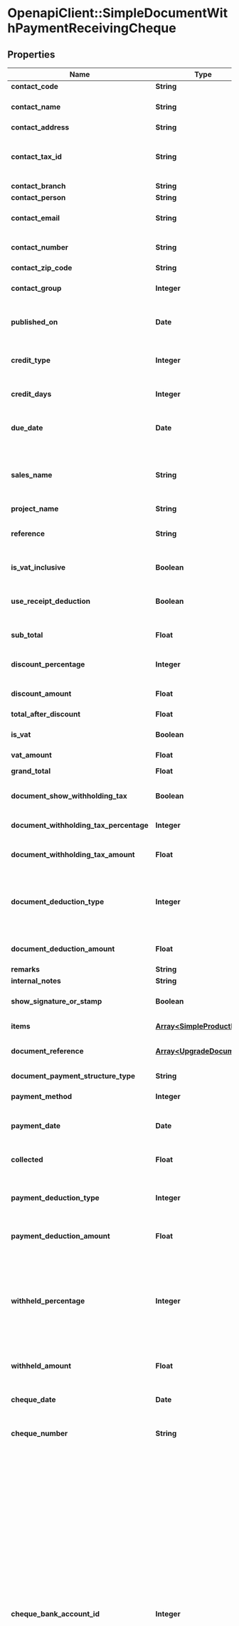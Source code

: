 # OpenapiClient::SimpleDocumentWithPaymentReceivingCheque

## Properties

Name | Type | Description | Notes
------------ | ------------- | ------------- | -------------
**contact_code** | **String** | รหัส ลูกค้า/ผู้จำหน่าย | [optional] 
**contact_name** | **String** | ชื่อ ลูกค้า/ผู้จำหน่าย &lt;br&gt; &lt;ex&gt;Example: บริษัท ลูกค้า จำกัด, คุณลูกค้า ซื้อประจำ&lt;/ex&gt; | 
**contact_address** | **String** | ที่อยู่ ลูกค้า/ผู้จำหน่าย | [optional] 
**contact_tax_id** | **String** | เลขประจำตัวผู้เสียภาษี ลูกค้า หรือ ผู้จำหน่าย/ลูกค้า &lt;br&gt; (ถ้ามีจำเป็นต้องครบ 13 หลัก) &lt;br&gt; &lt;ex&gt;Example: 1234567890123 &lt;/ex&gt; | [optional] 
**contact_branch** | **String** | สำนักงาน/สาขา | [optional] 
**contact_person** | **String** | ชื่อผู้ติดต่อ | [optional] 
**contact_email** | **String** | อีเมลผู้ติดต่อ &lt;br&gt; &lt;ex&gt;Example: contact@email.com&lt;/ex&gt; | [optional] 
**contact_number** | **String** | เบอร์มือถือผู้ติดต่อ &lt;br&gt; &lt;ex&gt;Example: 099-999-9999&lt;/ex&gt; | [optional] 
**contact_zip_code** | **String** | รหัสไปรษณีย์ติดต่อ | [optional] 
**contact_group** | **Integer** | ประผู้ติดต่อ &lt;br&gt; 1 &#x3D; บุคคลธรรมดา &lt;br&gt; 3 &#x3D; นิติบุคคล | [optional] [default to 1]
**published_on** | **Date** | วันที่เอกสาร รูปแบบ yyyy-MM-dd &lt;br&gt; &lt;ex&gt;Example: 2020-01-01&lt;/ex&gt; | 
**credit_type** | **Integer** | รูปแบบเครดิต &lt;br&gt; 1 &#x3D; เครดิต (วัน) &lt;br&gt; 3 &#x3D; เงินสด  &lt;br&gt; 5 &#x3D; เครดิต (ไม่แสดงวันที่ครบกำหนด) | [optional] [default to 1]
**credit_days** | **Integer** | จำนวนวันที่ให้เครดิต &lt;br&gt; &lt;ex&gt;Example: 30&lt;/ex&gt; | [optional] [default to 0]
**due_date** | **Date** | วันครบกำหนดเอกสาร รูปแบบ yyyy-MM-dd &lt;br&gt; &lt;ex&gt;Example: 2020-01-01&lt;/ex&gt; | 
**sales_name** | **String** | ชื่อผู้สร้างเอกสาร หรือ ชื่อพนักงานขาย &lt;br&gt; &lt;ex&gt;Example: sale@email.com or Mr.Sale Shop&lt;/ex&gt; | [optional] [default to &#39;อีเมล หรือ ชื่อผู้สร้างเอกสาร&#39;]
**project_name** | **String** | ชื่อโปรเจค | [optional] 
**reference** | **String** | เลขที่อ้างอิง หรือ เลขที่เอกสารที่เกี่ยวข้อง &lt;br&gt; &lt;ex&gt;Example: INV2020010001&lt;/ex&gt; | [optional] 
**is_vat_inclusive** | **Boolean** | มูลค่าเอกสารรวมภาษีแล้วหรือไม่ | [optional] [default to false]
**use_receipt_deduction** | **Boolean** | เปิดใช้งานฟังก์ชั่น ปรับลดท้ายเอกสาร &lt;br&gt; (เฉพาะเอกสารใบกำกับภาษี / ใบเสร็จรับเงิน และ ใบเสร็จรับเงิน) | [optional] [default to false]
**sub_total** | **Float** | มูลค่ารวมเป็นเงิน | [optional] [default to 0]
**discount_percentage** | **Integer** | มูลค่าส่วนลดเป็นเปอร์เซ็นต์ | [optional] [default to 0]
**discount_amount** | **Float** | มูลค่าส่วนลดเป็นจำนวน (บาท) | [optional] [default to 0]
**total_after_discount** | **Float** | มูลค่าหลังหักส่วนลด | 
**is_vat** | **Boolean** | มูลค่าหลังหักส่วนลด มีภาษีมูลค่าเพิ่ม 7% | [optional] [default to false]
**vat_amount** | **Float** | ภาษีมูลค่าเพิ่ม | [optional] 
**grand_total** | **Float** | จำนวนเงินรวมทั้งสิ้น (รวมภาษีมูลค่าเพิ่ม 7% แล้ว) | 
**document_show_withholding_tax** | **Boolean** | แสดงหรือไม่แสดง หัก ณ ที่จ่ายท้ายเอกสาร | [optional] [default to false]
**document_withholding_tax_percentage** | **Integer** | ภาษี ณ ที่จ่าย (%) | [optional] [default to 0]
**document_withholding_tax_amount** | **Float** | มูลค่าภาษีหัก ณ ที่จ่าย | [optional] [default to 0]
**document_deduction_type** | **Integer** | ประเภทรายการปรับลด &lt;br&gt; 1 &#x3D; ส่วนลดพิเศษ &lt;br&gt; 3 &#x3D; ค่านายหน้าและส่วนแบ่งการขาย &lt;br&gt; 5 &#x3D; ค่าดำเนินการ &lt;br&gt; 7 &#x3D; ปัดเศษ &lt;br&gt; (เฉพาะเอกสารใบกำกับภาษี/ใบเสร็จรับเงิน) | [optional] [default to 0]
**document_deduction_amount** | **Float** | จำนวนเงินยอดรายการปรับลด &lt;br&gt; (เฉพาะเอกสารใบกำกับภาษี/ใบเสร็จรับเงิน) | [optional] [default to 0]
**remarks** | **String** | หมายเหตุเอกสาร | [optional] 
**internal_notes** | **String** | โน๊ตภายในบริษัท | [optional] 
**show_signature_or_stamp** | **Boolean** | ลายเซ็นอิเล็กทรอนิกส์และตรายาง | [optional] [default to true]
**items** | [**Array&lt;SimpleProductItem&gt;**](SimpleProductItem.md) | รายการสินค้าใช้งานสำหรับเอกสาร Simple | [optional] 
**document_reference** | [**Array&lt;UpgradeDocument&gt;**](UpgradeDocument.md) | สำหรับอัพเกรดเอกสาร โดยอ้างอิงเอกสารต้นทาง (ยกเว้นเอกสารใบเสนอราคา) | [optional] 
**document_payment_structure_type** | **String** | สร้างเอกสารแบบ Simple พร้อมรับชำระเงิน ด้วยเช็ค | 
**payment_method** | **Integer** | ประเภทการเก็บเงิน &lt;br&gt; 3 &#x3D; เช็ค | [default to 1]
**payment_date** | **Date** | วันที่รับชำระเงิน / วันที่ชำระเงิน รูปแบบ yyyy-MM-dd &lt;br&gt; &lt;ex&gt;Example: 2020-01-01&lt;/ex&gt; | 
**collected** | **Float** | จำนวนเงินยอดรับสุทธิ &lt;br&gt; &lt;ex&gt; Example : 100.00 &lt;/ex&gt; | [default to 0]
**payment_deduction_type** | **Integer** | ประเภทรายการปรับลด &lt;br&gt; 1 &#x3D; ส่วนลดพิเศษ &lt;br&gt; 3 &#x3D; ค่านายหน้าและส่วนแบ่งการขาย &lt;br&gt; 5 &#x3D; ค่าดำเนินการ &lt;br&gt; 7 &#x3D; ปัดเศษ &lt;br&gt;  | [optional] [default to 0]
**payment_deduction_amount** | **Float** | จำนวนเงินยอดรายการปรับลด &lt;br&gt; &lt;ex&gt; Example : 100.00 &lt;/ex&gt; | [optional] [default to 0]
**withheld_percentage** | **Integer** | เปอร์เซ็น หัก ณ ที่จ่าย &lt;br&gt; 0.5 &#x3D; 0.5% &lt;br&gt; 0.75 &#x3D; 0.75% &lt;br&gt; 1 &#x3D; 1% &lt;br&gt; 1.5 &#x3D; 1.5% &lt;br&gt; 2 &#x3D; 2% &lt;br&gt; 3 &#x3D; 3% &lt;br&gt; 5 &#x3D; 5% &lt;br&gt; 10 &#x3D; 10% &lt;br&gt; 15 &#x3D; 15% &lt;br&gt; -1 &#x3D; จำนวนเงิน &lt;red&gt;(สำหรับเอกสารที่ใช้ภาษีแยกตามรายการสินค้า ต้องใช้เป็นจำนวนเงิน)&lt;/red&gt; | [optional] [default to 0]
**withheld_amount** | **Float** | จำนวน ยอดหัก ณ ที่จ่าย &lt;br&gt; &lt;ex&gt; Example : 100.00 &lt;/ex&gt; | [optional] [default to 0]
**cheque_date** | **Date** | วันที่หน้าเช็ค รูปแบบ yyyy-MM-dd &lt;br&gt; &lt;ex&gt;Example: 2020-01-01&lt;/ex&gt; | [optional] 
**cheque_number** | **String** | เลขที่เช็คธนาคาร &lt;br&gt; &lt;ex&gt;Example: 122-122-122&lt;/ex&gt; | [optional] 
**cheque_bank_account_id** | **Integer** | ธนาคารที่ระบุหน้าเช็ค &lt;br&gt; 1 &#x3D; ธนาคารกรุงเทพ &lt;br&gt; 2 &#x3D; ธนาคารกสิกรไทย &lt;br&gt; 3 &#x3D; ธนาคารกรุงไทย &lt;br&gt; 4 &#x3D; ธนาคารทหารไทย &lt;br&gt; 5 &#x3D; ธนาคารไทยพาณิชย์ &lt;br&gt; 6 &#x3D; ธนาคารสแตนดาร์ดชาร์เตอร์ด &lt;br&gt; 7 &#x3D; ธนาคารซีไอเอ็มบี ไทย &lt;br&gt; 8 &#x3D; ธนาคารยูโอบี &lt;br&gt; 10 &#x3D; ธนาคารกรุงศรีอยุธยา &lt;br&gt; 11 &#x3D; ธนาคารออมสิน &lt;br&gt; 12 &#x3D; ธนาคารธนชาต &lt;br&gt; 13 &#x3D; ธนาคารแลนด์ แอนด์ เฮ้าส์ &lt;br&gt; 14 &#x3D; ธนาคารเกียรตินาคิน &lt;br&gt; 15 &#x3D; ธนาคารซิตี้แบงก์ &lt;br&gt; 16 &#x3D; ธนาคารทิสโก้ &lt;br&gt; 53 &#x3D; ธนาคารเพื่อการเกษตรและสหกรณ์การเกษตร &lt;br&gt; 54 &#x3D; ธนาคารเพื่อการส่งออกและนำเข้าแห่งประเทศไทย &lt;br&gt; 55 &#x3D; ธนาคารอาคารสงเคราะห์ &lt;br&gt; 56 &#x3D; ธนาคารพัฒนาวิสาหกิจขนาดกลางและขนาดย่อมแห่งประเทศไทย &lt;br&gt; 57 &#x3D; ธนาคารอิสลามแห่งประเทศไทย &lt;br&gt; 58 &#x3D; ธนาคารแห่งประเทศจีน (ไทย) &lt;br&gt; 59 &#x3D; ธนาคารไอซีบีซี (ไทย) &lt;br&gt; 60 &#x3D; ธนาคารเมกะ สากลพาณิชย์ &lt;br&gt; 61 &#x3D; ธนาคารซูมิโตโม มิตซุย แบงกิ้ง คอร์ปอเรชั่น &lt;br&gt; 62 &#x3D; ธนาคารมิซูโฮ จำกัด (กรุงเทพฯ) &lt;br&gt; 63 &#x3D; ธนาคารฮ่องกงและเซี่ยงไฮ้แบงกิ้งคอร์ปอเรชั่น &lt;br&gt; 64 &#x3D; ธนาคารไทยเครดิต เพื่อรายย่อย  | [optional] [default to 0]
**payment_remarks** | **String** | หมายเหตุ การรับชำระเงิน หรือ ชำระเงิน | [optional] 
**remaining_collected_type** | **Integer** | สาเหตุเงินขาด เงินเกิน &lt;br&gt; 51 &#x3D; เงินขาดหรือเงินกิน &lt;br&gt; 55 &#x3D; ค่าธรรมเนียมธนาคาร  | [optional] [default to 0]
**remaining_collected** | **Float** | จำนวน ยอดเงินขาด หรือ เงินเกิน &lt;br&gt; &lt;ex&gt; Example : 100.00 &lt;/ex&gt; | [optional] [default to 0]

## Code Sample

```ruby
require 'OpenapiClient'

instance = OpenapiClient::SimpleDocumentWithPaymentReceivingCheque.new(contact_code: null,
                                 contact_name: บริษัท ลูกค้า จำกัด, คุณลูกค้า ซื้อประจำ,
                                 contact_address: null,
                                 contact_tax_id: 1234567890123,
                                 contact_branch: null,
                                 contact_person: null,
                                 contact_email: contact@email.com,
                                 contact_number: 099-999-9999,
                                 contact_zip_code: null,
                                 contact_group: null,
                                 published_on: Wed Jan 01 07:00:00 ICT 2020,
                                 credit_type: null,
                                 credit_days: 30,
                                 due_date: Wed Jan 01 07:00:00 ICT 2020,
                                 sales_name: พนักงาน ขายหน้าร้าน,
                                 project_name: null,
                                 reference: INV2020010001,
                                 is_vat_inclusive: null,
                                 use_receipt_deduction: null,
                                 sub_total: null,
                                 discount_percentage: null,
                                 discount_amount: null,
                                 total_after_discount: null,
                                 is_vat: null,
                                 vat_amount: null,
                                 grand_total: null,
                                 document_show_withholding_tax: null,
                                 document_withholding_tax_percentage: null,
                                 document_withholding_tax_amount: null,
                                 document_deduction_type: null,
                                 document_deduction_amount: null,
                                 remarks: null,
                                 internal_notes: null,
                                 show_signature_or_stamp: null,
                                 items: null,
                                 document_reference: null,
                                 document_payment_structure_type: null,
                                 payment_method: null,
                                 payment_date: Wed Jan 01 07:00:00 ICT 2020,
                                 collected: null,
                                 payment_deduction_type: null,
                                 payment_deduction_amount: null,
                                 withheld_percentage: null,
                                 withheld_amount: null,
                                 cheque_date: Wed Jan 01 07:00:00 ICT 2020,
                                 cheque_number: 122-122-122,
                                 cheque_bank_account_id: null,
                                 payment_remarks: null,
                                 remaining_collected_type: null,
                                 remaining_collected: null)
```


